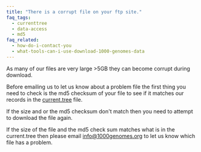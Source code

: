 ```yaml
---
title: "There is a corrupt file on your ftp site."
faq_tags:
  - currenttree
  - data-access
  - md5
faq_related:
  - how-do-i-contact-you
  - what-tools-can-i-use-download-1000-genomes-data
---
```

                    
As many of our files are very large >5GB they can become corrupt during download.

Before emailing us to let us know about a problem file the first thing you need to check is the md5 checksum of your file to see if it matches our records in the [current.tree](/data#DataAccess) file.

If the size and or the md5 checksum don't match then you need to attempt to download the file again.

If the size of the file and the md5 check sum matches what is in the current.tree then please email [info@1000genomes.org](mailto:info@1000genomes.org) to let us know which file has a problem.
